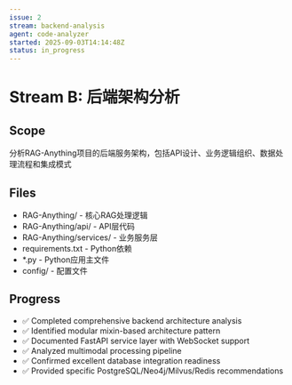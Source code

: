 ```yaml
---
issue: 2
stream: backend-analysis
agent: code-analyzer
started: 2025-09-03T14:14:48Z
status: in_progress
---
```


# Stream B: 后端架构分析

## Scope
分析RAG-Anything项目的后端服务架构，包括API设计、业务逻辑组织、数据处理流程和集成模式

## Files
- RAG-Anything/ - 核心RAG处理逻辑
- RAG-Anything/api/ - API层代码
- RAG-Anything/services/ - 业务服务层
- requirements.txt - Python依赖
- *.py - Python应用主文件
- config/ - 配置文件

## Progress
- ✅ Completed comprehensive backend architecture analysis
- ✅ Identified modular mixin-based architecture pattern
- ✅ Documented FastAPI service layer with WebSocket support
- ✅ Analyzed multimodal processing pipeline
- ✅ Confirmed excellent database integration readiness
- ✅ Provided specific PostgreSQL/Neo4j/Milvus/Redis recommendations